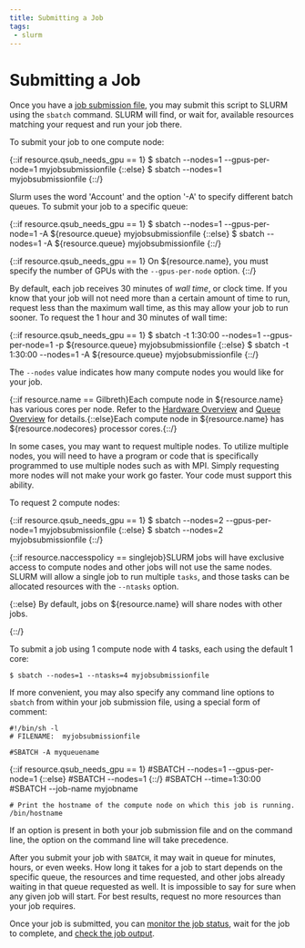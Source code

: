 ```yaml
---
title: Submitting a Job
tags:
 - slurm
---
```


# Submitting a Job

Once you have a [job submission file](../script), you may submit this script to SLURM using the `sbatch` command.  SLURM will find, or wait for, available resources matching your request and run your job there. 

To submit your job to one compute node:

{::if resource.qsub_needs_gpu == 1}
    $ sbatch --nodes=1 --gpus-per-node=1 myjobsubmissionfile
{::else}
    $ sbatch --nodes=1 myjobsubmissionfile
{::/}

Slurm uses the word 'Account' and the option '-A' to specify different batch queues.
To submit your job to a specific queue:

{::if resource.qsub_needs_gpu == 1}
    $ sbatch --nodes=1  --gpus-per-node=1 -A ${resource.queue} myjobsubmissionfile
{::else}
    $ sbatch --nodes=1  -A ${resource.queue}  myjobsubmissionfile 
{::/}

{::if resource.qsub_needs_gpu == 1}
On ${resource.name}, you must specify the number of GPUs with the `--gpus-per-node` option.
{::/}

By default, each job receives 30 minutes of *wall time*, or clock time.  If you know that your job will not need more than a certain amount of time to run, request less than the maximum wall time, as this may allow your job to run sooner.  To request the 1 hour and 30 minutes of wall time:

{::if resource.qsub_needs_gpu == 1}
    $ sbatch -t 1:30:00 --nodes=1 --gpus-per-node=1 -p ${resource.queue} myjobsubmissionfile
{::else}
    $ sbatch -t 1:30:00 --nodes=1  -A ${resource.queue} myjobsubmissionfile
{::/}

The `--nodes` value indicates how many compute nodes you would like for your job.

{::if resource.name == Gilbreth}Each compute node in ${resource.name} has various cores per node. Refer to the [Hardware Overview](../../../overview) and [Queue Overview](../queues) for details.{::else}Each compute node in ${resource.name} has ${resource.nodecores} processor cores.{::/} 

In some cases, you may want to request multiple nodes. To utilize multiple nodes, you will need to have a program or code that is specifically programmed to use multiple nodes such as with MPI. Simply requesting more nodes will not make your work go faster. Your code must support this ability.

To request 2 compute nodes:

{::if resource.qsub_needs_gpu == 1}
    $ sbatch --nodes=2 --gpus-per-node=1 myjobsubmissionfile
{::else}
    $ sbatch --nodes=2  myjobsubmissionfile
{::/}

{::if resource.naccesspolicy == singlejob}SLURM jobs will have exclusive access to compute nodes and other jobs will not use the same nodes.  SLURM will allow a single job to run multiple `tasks`, and those tasks can be allocated resources with the `--ntasks` option.


{::else}
By default, jobs on ${resource.name} will share nodes with other jobs. <!-- If you wish to have exclusive access to a node, or only share with your own jobs, [request singleuser mode](../naccesspolicy) using `naccesspolicy=singlueuser`.  -->

{::/}
 
To submit a job using 1 compute node with 4 tasks, each using the default 1 core:

    $ sbatch --nodes=1 --ntasks=4 myjobsubmissionfile

If more convenient, you may also specify any command line options to `sbatch` from within your job submission file, using a special form of comment:

    #!/bin/sh -l
    # FILENAME:  myjobsubmissionfile
    
    #SBATCH -A myqueuename
{::if resource.qsub_needs_gpu == 1}
    #SBATCH --nodes=1 --gpus-per-node=1
{::else}
    #SBATCH --nodes=1
{::/}
    #SBATCH --time=1:30:00
    #SBATCH --job-name myjobname
    
    # Print the hostname of the compute node on which this job is running.
    /bin/hostname

If an option is present in both your job submission file and on the command line, the option on the command line will take precedence.

After you submit your job with `SBATCH`, it may wait in queue for minutes, hours, or even weeks.  How long it takes for a job to start depends on the specific queue, the resources and time requested, and other jobs already waiting in that queue requested as well.  It is impossible to say for sure when any given job will start.  For best results, request no more resources than your job requires.

Once your job is submitted, you can [monitor the job status](../status), wait for the job to complete, and [check the job output](../output).

